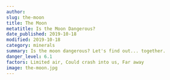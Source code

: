 ```yaml
---
author:
slug: the-moon
title: The Moon
metatitle: Is the Moon Dangerous?
date_published: 2019-10-18
modified: 2019-10-18
category: minerals
summary: Is the moon dangerous? Let's find out... together.
danger_level: 6.1
factors: Limited air, Could crash into us, Far away
image: the-moon.jpg
---
```

